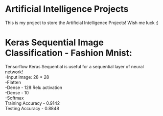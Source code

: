 # Artificial Intelligence Projects
This is my project to store the Artificial Intelligence Projects! Wish me luck :)

# Keras Sequential Image Classification - Fashion Mnist:
  Tensorflow Keras Sequential is useful for a sequential layer of neural network! \
      -Input image: 28 * 28\
      -Flatten\
      -Dense - 128 Relu activation \
      -Dense - 10\
      -Softmax\
   Training Accuracy - 0.9142\
   Testing Accuracy - 0.8848
